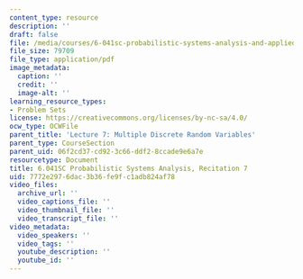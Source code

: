 ```yaml
---
content_type: resource
description: ''
draft: false
file: /media/courses/6-041sc-probabilistic-systems-analysis-and-applied-probability-fall-2013/7772e2976dac3b36fe9fc1adb824af78_MIT6_041SCF13_rec07.pdf
file_size: 79709
file_type: application/pdf
image_metadata:
  caption: ''
  credit: ''
  image-alt: ''
learning_resource_types:
- Problem Sets
license: https://creativecommons.org/licenses/by-nc-sa/4.0/
ocw_type: OCWFile
parent_title: 'Lecture 7: Multiple Discrete Random Variables'
parent_type: CourseSection
parent_uid: 06f2cd37-cd92-3c66-ddf2-8ccade9e6a7e
resourcetype: Document
title: 6.041SC Probabilistic Systems Analysis, Recitation 7
uid: 7772e297-6dac-3b36-fe9f-c1adb824af78
video_files:
  archive_url: ''
  video_captions_file: ''
  video_thumbnail_file: ''
  video_transcript_file: ''
video_metadata:
  video_speakers: ''
  video_tags: ''
  youtube_description: ''
  youtube_id: ''
---
```

